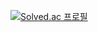 [![Solved.ac 프로필](http://mazassumnida.wtf/api/v2/generate_badge?boj=hjun0410)](https://solved.ac/백준계정)
